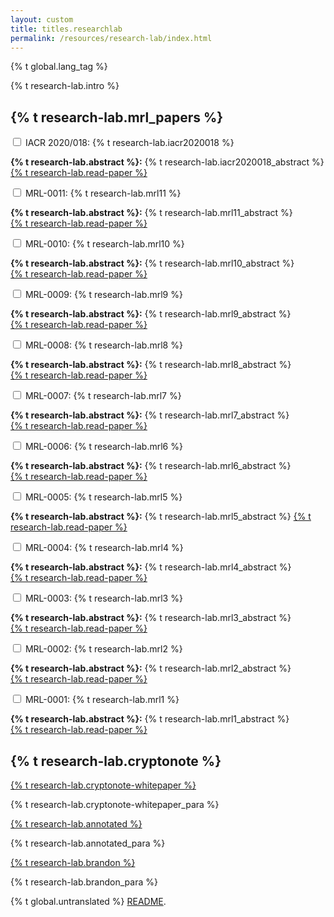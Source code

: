 ```yaml
---
layout: custom
title: titles.researchlab
permalink: /resources/research-lab/index.html
---
```

{% t global.lang_tag %}
<div class="container description">
    <p>{% t research-lab.intro %}</p>
</div>
<section class="container">
    <div class="row">
        <!-- left two-thirds block-->
        <div class="left two-thirds col-lg-8 col-md-8 col-sm-12 col-xs-12">
            <div class="info-block research-paper">
                <div class="row center-xs">
                    <div class="col"><h2>{% t research-lab.mrl_papers %}</h2></div>
                </div>
                <div class="tab">
                    <input id="tab-2020018" type="checkbox" name="tabs" class="accordion">
                    <label for="tab-2020018" class="accordion">IACR 2020/018: {% t research-lab.iacr2020018 %}</label>
                    <div class="tab-content">
                        <p><strong>{% t research-lab.abstract %}:</strong> {% t research-lab.iacr2020018_abstract %}
                            <br>
                            <a target="_blank" rel="noreferrer noopener" href="https://eprint.iacr.org/2020/018">{% t research-lab.read-paper %}</a>
                        </p>
                    </div>
                </div>
                <div class="tab">
                    <input id="tab-11" type="checkbox" name="tabs" class="accordion">
                    <label for="tab-11" class="accordion">MRL-0011: {% t research-lab.mrl11 %}</label>
                    <div class="tab-content">
                        <p><strong>{% t research-lab.abstract %}:</strong> {% t research-lab.mrl11_abstract %}
                            <br>
                            <a target="_blank" rel="noreferrer noopener" href="{{site.baseurl}}/resources/research-lab/pubs/MRL-0011.pdf">{% t research-lab.read-paper %}</a>
                        </p>
                    </div>
                </div>
                <div class="tab">
                    <input id="tab-10" type="checkbox" name="tabs" class="accordion">
                    <label for="tab-10" class="accordion">MRL-0010: {% t research-lab.mrl10 %}</label>
                    <div class="tab-content">
                        <p><strong>{% t research-lab.abstract %}:</strong> {% t research-lab.mrl10_abstract %}
                            <br>
                            <a target="_blank" rel="noreferrer noopener" href="{{site.baseurl}}/resources/research-lab/pubs/MRL-0010.pdf">{% t research-lab.read-paper %}</a>
                        </p>
                    </div>
                </div>
                <div class="tab">
                    <input id="tab-9" type="checkbox" name="tabs" class="accordion">
                    <label for="tab-9" class="accordion">MRL-0009: {% t research-lab.mrl9 %}</label>
                    <div class="tab-content">
                        <p><strong>{% t research-lab.abstract %}:</strong> {% t research-lab.mrl9_abstract %}
                            <br>
                            <a target="_blank" rel="noreferrer noopener" href="{{site.baseurl}}/resources/research-lab/pubs/MRL-0009.pdf">{% t research-lab.read-paper %}</a>
                        </p>
                    </div>
                </div>
                <div class="tab">
                    <input id="tab-8" type="checkbox" name="tabs" class="accordion">
                    <label for="tab-8" class="accordion">MRL-0008: {% t research-lab.mrl8 %}</label>
                    <div class="tab-content">
                        <p><strong>{% t research-lab.abstract %}:</strong> {% t research-lab.mrl8_abstract %}
                            <br>
                            <a target="_blank" rel="noreferrer noopener" href="{{site.baseurl}}/resources/research-lab/pubs/MRL-0008.pdf">{% t research-lab.read-paper %}</a>
                        </p>
                    </div>
                </div>
                <div class="tab">
                    <input id="tab-7" type="checkbox" name="tabs" class="accordion">
                    <label for="tab-7" class="accordion">MRL-0007: {% t research-lab.mrl7 %}</label>
                    <div class="tab-content">
                        <p><strong>{% t research-lab.abstract %}:</strong> {% t research-lab.mrl7_abstract %}
                            <br>
                            <a target="_blank" rel="noreferrer noopener" href="{{site.baseurl}}/resources/research-lab/pubs/MRL-0007.pdf">{% t research-lab.read-paper %}</a>
                        </p>
                    </div>
                </div>
                <div class="tab">
                    <input id="tab-6" type="checkbox" name="tabs" class="accordion">
                    <label for="tab-6" class="accordion">MRL-0006: {% t research-lab.mrl6 %}</label>
                    <div class="tab-content">
                        <p><strong>{% t research-lab.abstract %}:</strong> {% t research-lab.mrl6_abstract %}
                            <br>
                            <a target="_blank" rel="noreferrer noopener" href="{{site.baseurl}}/resources/research-lab/pubs/MRL-0006.pdf">{% t research-lab.read-paper %}</a>
                        </p>
                    </div>
                </div>
                <div class="tab">
                    <input id="tab-5" type="checkbox" name="tabs" class="accordion">
                    <label for="tab-5" class="accordion">MRL-0005: {% t research-lab.mrl5 %}</label>
                    <div class="tab-content">
                        <p><strong>{% t research-lab.abstract %}:</strong> {% t research-lab.mrl5_abstract %}
                        <a target="_blank" rel="noreferrer noopener" href="{{site.baseurl}}/resources/research-lab/pubs/MRL-0005.pdf">{% t research-lab.read-paper %}</a>
                        </p>
                    </div>
                </div>
                <div class="tab">
                    <input id="tab-4" type="checkbox" name="tabs" class="accordion">
                    <label for="tab-4" class="accordion">MRL-0004: {% t research-lab.mrl4 %}</label>
                    <div class="tab-content">
                        <p><strong>{% t research-lab.abstract %}:</strong> {% t research-lab.mrl4_abstract %}
                        <br>
                        <a target="_blank" rel="noreferrer noopener" href="{{site.baseurl}}/resources/research-lab/pubs/MRL-0004.pdf">{% t research-lab.read-paper %}</a>
                        </p>
                    </div>
                </div>
                <div class="tab">
                    <input id="tab-3" type="checkbox" name="tabs" class="accordion">
                    <label for="tab-3" class="accordion">MRL-0003: {% t research-lab.mrl3 %}</label>
                    <div class="tab-content">
                        <p><strong>{% t research-lab.abstract %}:</strong> {% t research-lab.mrl3_abstract %}
                            <br>
                            <a target="_blank" rel="noreferrer noopener" href="{{site.baseurl}}/resources/research-lab/pubs/MRL-0003.pdf">{% t research-lab.read-paper %}</a>
                        </p>
                    </div>
                </div>
                <div class="tab">
                    <input id="tab-2" type="checkbox" name="tabs" class="accordion">
                    <label for="tab-2" class="accordion">MRL-0002: {% t research-lab.mrl2 %}</label>
                    <div class="tab-content">
                        <p><strong>{% t research-lab.abstract %}:</strong> {% t research-lab.mrl2_abstract %}
                            <br>
                            <a target="_blank" rel="noreferrer noopener" href="{{site.baseurl}}/resources/research-lab/pubs/MRL-0002.pdf">{% t research-lab.read-paper %}</a>
                        </p>
                    </div>
                </div>
                <div class="tab">
                    <input id="tab-1" type="checkbox" name="tabs" class="accordion">
                    <label for="tab-1" class="accordion">MRL-0001: {% t research-lab.mrl1 %}</label>
                    <div class="tab-content">
                        <p><strong>{% t research-lab.abstract %}:</strong> {% t research-lab.mrl1_abstract %}
                            <br>
                            <a target="_blank" rel="noreferrer noopener" href="{{site.baseurl}}/resources/research-lab/pubs/MRL-0001.pdf">{% t research-lab.read-paper %}</a>
                        </p>
                    </div>
                </div>
            </div>
        </div>
        <!-- end left two-thirds block-->
        <!-- right one-third block-->
        <div class="right one-third col-lg-4 col-md-4 col-sm-12 col-xs-12">
            <div class="info-block">
                <div class="row">
                    <div class="col">
                        <h2>{% t research-lab.cryptonote %}</h2>
                        <div class="whitepaper">
                            <a href="https://cryptonote.org/whitepaper.pdf">{% t research-lab.cryptonote-whitepaper %}</a>
                            <p>{% t research-lab.cryptonote-whitepaper_para %}</p>
                        </div>
                        <div class="whitepaper">
                            <a href="https://downloads.getmonero.org/whitepaper_annotated.pdf">{% t research-lab.annotated %}</a>
                            <p>{% t research-lab.annotated_para %}</p>
                        </div>
                        <div class="whitepaper">
                            <a href="https://downloads.getmonero.org/whitepaper_review.pdf">{% t research-lab.brandon %}</a>
                            <p>{% t research-lab.brandon_para %}</p>
                        </div>
                    </div>
                </div>
            </div>
        </div>
        <!-- end right one-third block-->
    </div>
</section>

<div class="untranslated {% t research-lab.translated %}">
    <p>{% t global.untranslated %} <a class="untranslated-link" href="https://repo.getmonero.org/monero-project/monero-site/blob/master/README.md#140-how-to-translate-a-page">README</a>.</p>
</div>
